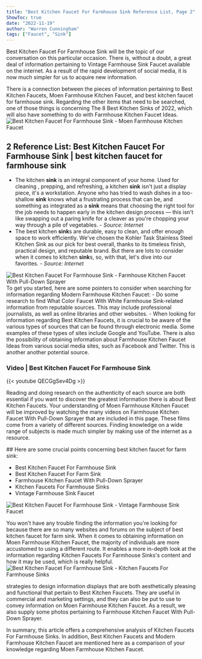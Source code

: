 ```yaml
---
title: "Best Kitchen Faucet For Farmhouse Sink Reference List, Page 2"
ShowToc: true 
date: "2022-11-19"
author: "Warren Cunningham" 
tags: ["Faucet", "Sink"]
---
```


Best Kitchen Faucet For Farmhouse Sink will be the topic of our conversation on this particular occasion. There is, without a doubt, a great deal of information pertaining to Vintage Farmhouse Sink Faucet available on the internet. As a result of the rapid development of social media, it is now much simpler for us to acquire new information.

There is a connection between the pieces of information pertaining to Best Kitchen Faucets, Moen Farmhouse Kitchen Faucet, and best kitchen faucet for farmhouse sink. Regarding the other items that need to be searched, one of those things is concerning The 8 Best Kitchen Sinks of 2022, which will also have something to do with Farmhouse Kitchen Faucet Ideas.
<img loading="lazy" src="https://m.media-amazon.com/images/I/41cz57LrpSL.jpg" onerror="this.onerror=null;this.src='https://blogger.googleusercontent.com/img/a/AVvXsEhe7F7TRXHtjiKvHb5vS7DmnxvpHiDyoYyYvm1nHB3Qp2_w3BnM6A2eq4v7FYxCC9bfZt3a9vIMtAYEKUiaDQbHMg-ViyGmRIj39MLp0bGFfgfYw1Dc9q_H-T0wiTm3l0Uq42dETrN9eC8aGJ9_IORZsxST1AcLR7np1koOfcc7tnHa4S8Mwz_xD9d0=s16000';" alt="Best Kitchen Faucet For Farmhouse Sink - Moen Farmhouse Kitchen Faucet" >

## 2 Reference List: Best Kitchen Faucet For Farmhouse Sink | best kitchen faucet for farmhouse sink
-   The kitchen **sink** is an integral component of your home. Used for cleaning , prepping, and refreshing, a kitchen **sink** isn't just a display piece, it's a workstation. Anyone who has tried to wash dishes in a too-shallow **sink** knows what a frustrating process that can be, and something as integrated as a **sink** means that choosing the right tool for the job needs to happen early in the kitchen design process — this isn't like swapping out a paring knife for a cleaver as you're chopping your way through a pile of vegetables. - <cite>Source: Internet</cite>
-   The best kitchen **sink**s are durable, easy to clean, and offer enough space to work efficiently. We've chosen the Kohler Task Stainless Steel Kitchen Sink as our pick for best overall, thanks to its timeless finish, practical design, and reputable brand. But there are lots to consider when it comes to kitchen **sink**s, so, with that, let's dive into our favorites. - <cite>Source: Internet</cite>


<img loading="lazy" src="http://www.baltimoreathome.com/wp-content/uploads/2018/04/Best-Farmhouse-Kitchen-Sink-Decor-Ideas-49.jpg" onerror="this.onerror=null;this.src='https://blogger.googleusercontent.com/img/a/AVvXsEhe7F7TRXHtjiKvHb5vS7DmnxvpHiDyoYyYvm1nHB3Qp2_w3BnM6A2eq4v7FYxCC9bfZt3a9vIMtAYEKUiaDQbHMg-ViyGmRIj39MLp0bGFfgfYw1Dc9q_H-T0wiTm3l0Uq42dETrN9eC8aGJ9_IORZsxST1AcLR7np1koOfcc7tnHa4S8Mwz_xD9d0=s16000';" alt="Best Kitchen Faucet For Farmhouse Sink - Farmhouse Kitchen Faucet With Pull-Down Sprayer" >
To get you started, here are some pointers to consider when searching for information regarding Modern Farmhouse Kitchen Faucet:
- Do some research to find What Color Faucet With White Farmhouse Sink-related information from reputable sources. This may include professional journalists, as well as online libraries and other websites.
- When looking for information regarding Best Kitchen Faucets, it is crucial to be aware of the various types of sources that can be found through electronic media. Some examples of these types of sites include Google and YouTube. There is also the possibility of obtaining information about Farmhouse Kitchen Faucet Ideas from various social media sites, such as Facebook and Twitter. This is another another potential source.

### Video | Best Kitchen Faucet For Farmhouse Sink
{{< youtube QECGgSev4Dg >}} 


Reading and doing research on the authenticity of each source are both essential if you want to discover the greatest information there is about Best Kitchen Faucets.
Your understanding of Moen Farmhouse Kitchen Faucet will be improved by watching the many videos on Farmhouse Kitchen Faucet With Pull-Down Sprayer that are included in this page. These films come from a variety of different sources. Finding knowledge on a wide range of subjects is made much simpler by making use of the internet as a resource.
<script async="async" data-cfasync="false" src="//normallydemandedalter.com/fe63df3c5408708b15d8dc3d9b206b31/invoke.js"></script>
<div id="container-fe63df3c5408708b15d8dc3d9b206b31"></div>
## Here are some crucial points concerning best kitchen faucet for farm sink:

- Best Kitchen Faucet For Farmhouse Sink
- Best Kitchen Faucet For Farm Sink
- Farmhouse Kitchen Faucet With Pull-Down Sprayer
- Kitchen Faucets For Farmhouse Sinks
- Vintage Farmhouse Sink Faucet

 <img loading="lazy" src="https://m.media-amazon.com/images/I/31y3gyZAOHL._SS1000_.jpg" onerror="this.onerror=null;this.src='https://blogger.googleusercontent.com/img/a/AVvXsEhe7F7TRXHtjiKvHb5vS7DmnxvpHiDyoYyYvm1nHB3Qp2_w3BnM6A2eq4v7FYxCC9bfZt3a9vIMtAYEKUiaDQbHMg-ViyGmRIj39MLp0bGFfgfYw1Dc9q_H-T0wiTm3l0Uq42dETrN9eC8aGJ9_IORZsxST1AcLR7np1koOfcc7tnHa4S8Mwz_xD9d0=s16000';" alt="Best Kitchen Faucet For Farmhouse Sink - Vintage Farmhouse Sink Faucet" >

You won't have any trouble finding the information you're looking for because there are so many websites and forums on the subject of best kitchen faucet for farm sink.
When it comes to obtaining information on Moen Farmhouse Kitchen Faucet, the majority of individuals are more accustomed to using a different route. It enables a more in-depth look at the information regarding Kitchen Faucets For Farmhouse Sinks's content and how it may be used, which is really helpful.
<img loading="lazy" src="http://www.architectureartdesigns.com/wp-content/uploads/2017/03/12-3-630x504.jpg" onerror="this.onerror=null;this.src='https://blogger.googleusercontent.com/img/a/AVvXsEhe7F7TRXHtjiKvHb5vS7DmnxvpHiDyoYyYvm1nHB3Qp2_w3BnM6A2eq4v7FYxCC9bfZt3a9vIMtAYEKUiaDQbHMg-ViyGmRIj39MLp0bGFfgfYw1Dc9q_H-T0wiTm3l0Uq42dETrN9eC8aGJ9_IORZsxST1AcLR7np1koOfcc7tnHa4S8Mwz_xD9d0=s16000';" alt="Best Kitchen Faucet For Farmhouse Sink - Kitchen Faucets For Farmhouse Sinks" >

strategies to design information displays that are both aesthetically pleasing and functional that pertain to Best Kitchen Faucets. They are useful in commercial and marketing settings, and they can also be put to use to convey information on Moen Farmhouse Kitchen Faucet. As a result, we also supply some photos pertaining to Farmhouse Kitchen Faucet With Pull-Down Sprayer.

In summary, this article offers a comprehensive analysis of Kitchen Faucets For Farmhouse Sinks. In addition, Best Kitchen Faucets and Modern Farmhouse Kitchen Faucet are mentioned here as a comparison of your knowledge regarding Moen Farmhouse Kitchen Faucet.

	

